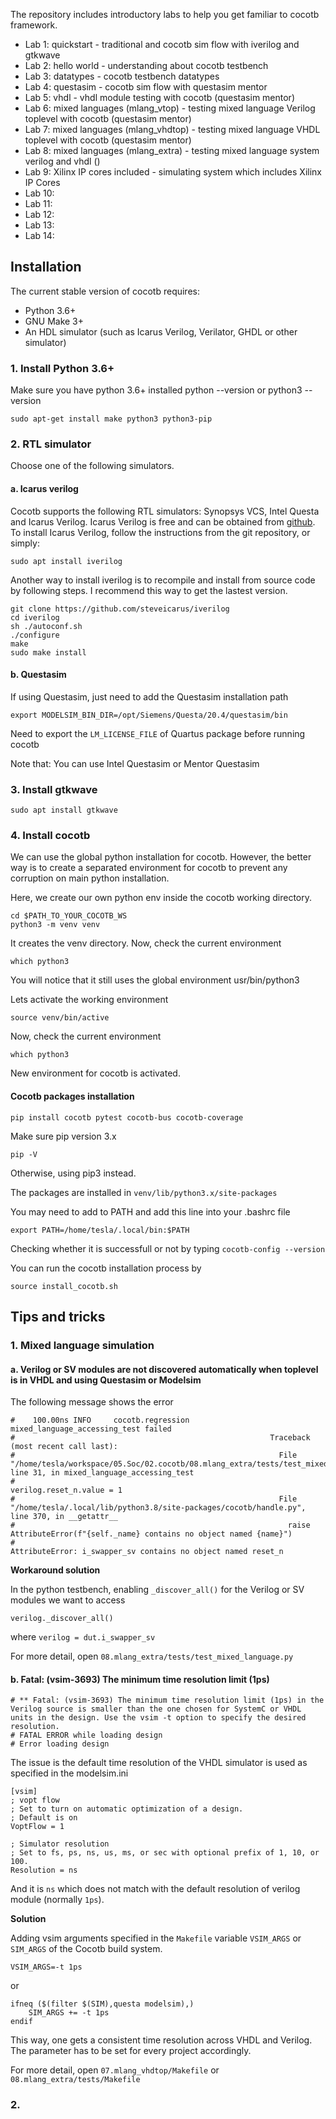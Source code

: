 The repository includes introductory labs to help you get familiar to cocotb framework. 

* Lab 1: quickstart - traditional and cocotb sim flow with iverilog and gtkwave
* Lab 2: hello world - understanding about cocotb testbench
* Lab 3: datatypes - cocotb testbench datatypes
* Lab 4: questasim - cocotb sim flow with questasim mentor
* Lab 5: vhdl - vhdl module testing with cocotb (questasim mentor)
* Lab 6: mixed languages (mlang_vtop) - testing mixed language Verilog toplevel with cocotb (questasim mentor)
* Lab 7: mixed languages (mlang_vhdtop) - testing mixed language VHDL toplevel with cocotb (questasim mentor)
* Lab 8: mixed languages (mlang_extra) - testing mixed language system verilog and vhdl ()
* Lab 9: Xilinx IP cores included - simulating system which includes Xilinx IP Cores
* Lab 10:
* Lab 11:
* Lab 12:
* Lab 13:
* Lab 14:

## Installation

The current stable version of cocotb requires:

* Python 3.6+
* GNU Make 3+
* An HDL simulator (such as Icarus Verilog, Verilator, GHDL or other simulator)

### 1. Install Python 3.6+

Make sure you have python 3.6+ installed python --version or python3 --version

`sudo apt-get install make python3 python3-pip`

### 2. RTL simulator

Choose one of the following simulators.

#### a. Icarus verilog

Cocotb supports the following RTL simulators: Synopsys VCS, Intel Questa and Icarus Verilog. Icarus Verilog is free and can be obtained from [github](https://github.com/steveicarus/iverilog). To install Icarus Verilog, follow the instructions from the git repository, or simply:

`sudo apt install iverilog`

Another way to install iverilog is to recompile and install from source code by following steps. I recommend this way to get the lastest version.

```
git clone https://github.com/steveicarus/iverilog
cd iverilog
sh ./autoconf.sh
./configure
make
sudo make install
```

#### b. Questasim
If using Questasim, just need to add the Questasim installation path

`export MODELSIM_BIN_DIR=/opt/Siemens/Questa/20.4/questasim/bin`

Need to export the `LM_LICENSE_FILE` of Quartus package before running cocotb

Note that: You can use Intel Questasim or Mentor Questasim

### 3. Install gtkwave

`sudo apt install gtkwave`


### 4. Install cocotb

We can use the global python installation for cocotb. However, the better way is to create a separated environment for cocotb to prevent any corruption on main python installation.

Here, we create our own python env inside the cocotb working directory.

```
cd $PATH_TO_YOUR_COCOTB_WS
python3 -m venv venv
```

It creates the venv directory. Now, check the current environment

`which python3`

You will notice that it still uses the global environment usr/bin/python3

Lets activate the working environment

`source venv/bin/active`

Now, check the current environment

`which python3`

New environment for cocotb is activated.

#### Cocotb packages installation

`pip install cocotb pytest cocotb-bus cocotb-coverage`

Make sure pip version 3.x

`pip -V`

Otherwise, using pip3 instead.

The packages are installed in `venv/lib/python3.x/site-packages`

You may need to add to PATH and add this line into your .bashrc file

`export PATH=/home/tesla/.local/bin:$PATH`

Checking whether it is successfull or not by typing `cocotb-config --version`

You can run the cocotb installation process by

`source install_cocotb.sh`

## Tips and tricks

### 1. Mixed language simulation

#### a. Verilog or SV modules are not discovered automatically when toplevel is in VHDL and using Questasim or Modelsim

The following message shows the error

```
#    100.00ns INFO     cocotb.regression                  mixed_language_accessing_test failed
#                                                         Traceback (most recent call last):
#                                                           File "/home/tesla/workspace/05.Soc/02.cocotb/08.mlang_extra/tests/test_mixed_language.py", line 31, in mixed_language_accessing_test
#                                                             verilog.reset_n.value = 1
#                                                           File "/home/tesla/.local/lib/python3.8/site-packages/cocotb/handle.py", line 370, in __getattr__
#                                                             raise AttributeError(f"{self._name} contains no object named {name}")
#                                                         AttributeError: i_swapper_sv contains no object named reset_n
```

<strong>Workaround solution</strong>

In the python testbench, enabling `_discover_all()` for the Verilog or SV modules we want to access

```
verilog._discover_all()
```

where `verilog = dut.i_swapper_sv`

For more detail, open `08.mlang_extra/tests/test_mixed_language.py`

#### b. Fatal: (vsim-3693) The minimum time resolution limit (1ps) 

```
# ** Fatal: (vsim-3693) The minimum time resolution limit (1ps) in the Verilog source is smaller than the one chosen for SystemC or VHDL units in the design. Use the vsim -t option to specify the desired resolution.
# FATAL ERROR while loading design
# Error loading design
```

The issue is the default time resolution of the VHDL simulator is used as specified in the modelsim.ini

```
[vsim]
; vopt flow
; Set to turn on automatic optimization of a design.
; Default is on
VoptFlow = 1

; Simulator resolution
; Set to fs, ps, ns, us, ms, or sec with optional prefix of 1, 10, or 100.
Resolution = ns
```

And it is `ns` which does not match with the default resolution of verilog module (normally `1ps`). 

<strong>Solution </strong>

Adding vsim arguments specified in the `Makefile` variable `VSIM_ARGS` or `SIM_ARGS` of the Cocotb build system.

```
VSIM_ARGS=-t 1ps
```

or 

```
ifneq ($(filter $(SIM),questa modelsim),)
    SIM_ARGS += -t 1ps
endif
```

This way, one gets a consistent time resolution across VHDL and Verilog. The parameter has to be set for every project accordingly.

For more detail, open `07.mlang_vhdtop/Makefile`  or  `08.mlang_extra/tests/Makefile`

### 2. 